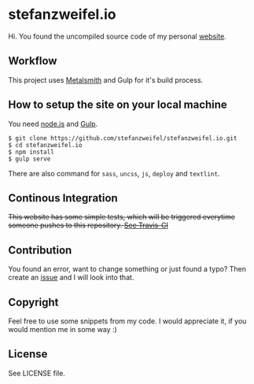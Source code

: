 # stefanzweifel.io

Hi. You found the uncompiled source code of my personal [website](https://stefanzweifel.io).

## Workflow

This project uses [Metalsmith](http://metalsmith.io) and Gulp for it's build process.

## How to setup the site on your local machine

You need [node.js](http://nodejs.org) and [Gulp](http://gulpjs.com).

```
$ git clone https://github.com/stefanzweifel/stefanzweifel.io.git
$ cd stefanzweifel.io
$ npm install
$ gulp serve
```

There are also command for `sass`, `uncss`, `js`, `deploy` and `textlint`.

## Continous Integration

~~This website has some simple tests, which will be triggered everytime someone pushes to this repository. [See Travis-CI](https://travis-ci.org/stefanzweifel/stefanzweifel.io/)~~

## Contribution

You found an error, want to change something or just found a typo? Then create an [issue](http://github.com/stefanzweifel/stefanzweifel.io/issues/new) and I will look into that.


## Copyright

Feel free to use some snippets from my code. I would appreciate it, if you would mention me in some way :)

## License

See LICENSE file.